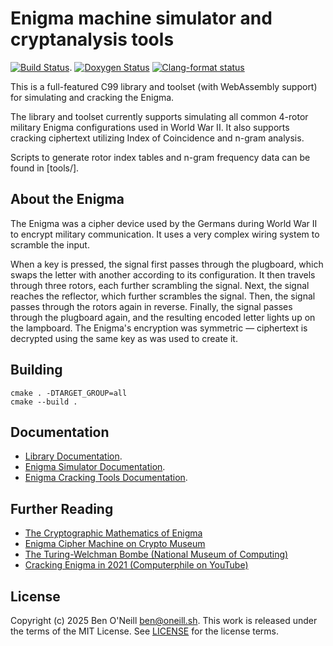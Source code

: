 # Enigma machine simulator and cryptanalysis tools

[![Build Status](https://github.com/bmoneill/enigma/actions/workflows/cmake-single-platform.yml/badge.svg?branch=main)](https://github.com/bmoneill/enigma/actions/workflows/cmake-single-platform.yml).
[![Doxygen Status](https://github.com/bmoneill/enigma/actions/workflows/doxygen.yml/badge.svg?branch=main)](https://bmoneill.github.io/enigma)
[![Clang-format status](https://github.com/bmoneill/enigma/actions/workflows/clang-format.yml/badge.svg?branch=main)](https://github.com/bmoneill/enigma/actions/workflows/clang-format.yml)

This is a full-featured C99 library and toolset (with WebAssembly support) for simulating and cracking the Enigma.

The library and toolset currently supports simulating all common 4-rotor military Enigma configurations used
in World War II. It also supports cracking ciphertext utilizing Index of Coincidence and n-gram analysis.

Scripts to generate rotor index tables and n-gram frequency data can be found in [tools/].

## About the Enigma

The Enigma was a cipher device used by the Germans during World War II to encrypt military communication.
It uses a very complex wiring system to scramble the input.

When a key is pressed, the signal first passes through the plugboard, which swaps the letter with another according
to its configuration. It then travels through three rotors, each further scrambling the signal. Next, the signal
reaches the reflector, which further scrambles the signal. Then, the signal passes through the rotors again in reverse.
Finally, the signal passes through the plugboard again, and the resulting encoded letter lights up on the lampboard.
The Enigma's encryption was symmetric &mdash; ciphertext is decrypted using the same key as was used to create it.

## Building

```shell
cmake . -DTARGET_GROUP=all
cmake --build .
```

## Documentation

* [Library Documentation](https://bmoneill.github.io/enigma/).
* [Enigma Simulator Documentation](doc/enigmacli.md).
* [Enigma Cracking Tools Documentation](doc/enigmacrack.md).

## Further Reading

* [The Cryptographic Mathematics of Enigma](https://www.nsa.gov/portals/75/documents/about/cryptologic-heritage/historical-figures-publications/publications/wwii/CryptoMathEnigma_Miller.pdf)
* [Enigma Cipher Machine on Crypto Museum](https://www.cryptomuseum.com/crypto/enigma/index.htm)
* [The Turing-Welchman Bombe (National Museum of Computing)](https://www.tnmoc.org/bombe)
* [Cracking Enigma in 2021 (Computerphile on YouTube)](https://youtu.be/RzWB5jL5RX0)

## License

Copyright (c) 2025 Ben O'Neill <ben@oneill.sh>. This work is released under the
terms of the MIT License. See [LICENSE](LICENSE) for the license terms.
